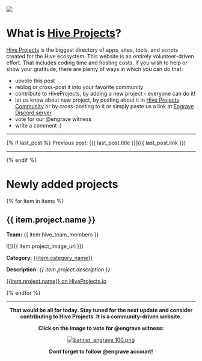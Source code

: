 ![](https://files.peakd.com/file/peakd-hive/engrave/IHxPwBD1-hiveprojects_update.png)

# What is [Hive Projects](https://hiveprojects.io)?

[Hive Projects](https://hiveprojects.io) is the biggest directory of apps, sites, tools, and scripts created for the Hive ecosystem. This website is an entirely volunteer-driven effort. That includes coding time and hosting costs. If you wish to help or show your gratitude, there are plenty of ways in which you can do that:
 * upvote this post
 * reblog or cross-post it into your favorite community
 * contribute to HiveProjects, by adding a new project - everyone can do it!
 * let us know about new project, by posting about it in [Hive Projects Community](https://peakd.com/c/hive-192847) or by cross-posting to it or simply paste us a link at [Engrave Discord server](https://discord.gg/8NktdFh)
 * vote for our @engrave witness
 * write a comment :)

***

{% if last_post %}
Previous post: [{{ last_post.title }}]({{ last_post.link }})

***
{% endif %}


# Newly added projects 

{% for item in items %}

## {{ item.project.name }}
**Team:** {{ item.hive_team_members }}

![]({{ item.project_image_url }})

**Category:** [{{item.category_name}}]({{item.category_url}})

**Description:** *{{ item.project.description }}*

[{{item.project.name}} on HiveProjects.io]({{item.project_url}})

{% endfor %}

***

<center>

**That would be all for today. Stay tuned for the next update and consider contributing to Hive Projects. It is a community-driven website.**

**Click on the image to vote for @engrave witness:**

[![banner_engrave 100.png](https://images.hive.blog/DQmUghvic5TCPPvVkB4iB7eXmgQ3RQ4L8jkVizvuCBW8RMT/banner_engrave%20100.png)](https://hivesigner.com/sign/account-witness-vote?witness=engrave&approve=1)

**Dont forget to follow @engrave account!**

</center>
